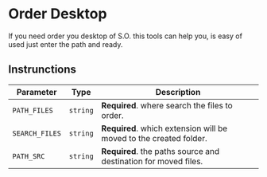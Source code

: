 
# Order Desktop

If you need order you desktop of S.O. this tools can help you, is easy of used just enter the path and ready.


## Instrunctions


| Parameter | Type     | Description                |
| -------- | ------- | ------------------------- |
| `PATH_FILES` | `string` | **Required**. where search the files to order. |
| `SEARCH_FILES` | `string` | **Required**. which extension will be moved to the created folder. |
| `PATH_SRC` | `string` | **Required**. the paths source and destination for moved files. |


